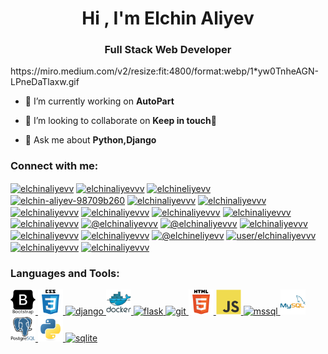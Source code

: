 <h1 align="center">Hi , I'm Elchin Aliyev</h1>
<h3 align="center">Full Stack Web Developer</h3>
https://miro.medium.com/v2/resize:fit:4800/format:webp/1*yw0TnheAGN-LPneDaTlaxw.gif

- 🔭 I’m currently working on **AutoPart**

- 👯 I’m looking to collaborate on **Keep in touch🙂**

- 💬 Ask me about **Python,Django**



<h3 align="left">Connect with me:</h3>
<p align="left">
<a href="https://codepen.io/elchinaliyevv" target="blank"><img align="center" src="https://raw.githubusercontent.com/rahuldkjain/github-profile-readme-generator/master/src/images/icons/Social/codepen.svg" alt="elchinaliyevv" height="30" width="40" /></a>
<a href="https://dev.to/elchinaliyevvv" target="blank"><img align="center" src="https://raw.githubusercontent.com/rahuldkjain/github-profile-readme-generator/master/src/images/icons/Social/devto.svg" alt="elchinaliyevvv" height="30" width="40" /></a>
<a href="https://twitter.com/elchineliyevv" target="blank"><img align="center" src="https://raw.githubusercontent.com/rahuldkjain/github-profile-readme-generator/master/src/images/icons/Social/twitter.svg" alt="elchineliyevv" height="30" width="40" /></a>
<a href="https://linkedin.com/in/elchin-aliyev-98709b260" target="blank"><img align="center" src="https://raw.githubusercontent.com/rahuldkjain/github-profile-readme-generator/master/src/images/icons/Social/linked-in-alt.svg" alt="elchin-aliyev-98709b260" height="30" width="40" /></a>
<a href="https://stackoverflow.com/users/elchinaliyevvv" target="blank"><img align="center" src="https://raw.githubusercontent.com/rahuldkjain/github-profile-readme-generator/master/src/images/icons/Social/stack-overflow.svg" alt="elchinaliyevvv" height="30" width="40" /></a>
<a href="https://codesandbox.com/elchinaliyevvv" target="blank"><img align="center" src="https://raw.githubusercontent.com/rahuldkjain/github-profile-readme-generator/master/src/images/icons/Social/codesandbox.svg" alt="elchinaliyevvv" height="30" width="40" /></a>
<a href="https://kaggle.com/elchinaliyevvv" target="blank"><img align="center" src="https://raw.githubusercontent.com/rahuldkjain/github-profile-readme-generator/master/src/images/icons/Social/kaggle.svg" alt="elchinaliyevvv" height="30" width="40" /></a>
<a href="https://fb.com/elchinaliyevvv" target="blank"><img align="center" src="https://raw.githubusercontent.com/rahuldkjain/github-profile-readme-generator/master/src/images/icons/Social/facebook.svg" alt="elchinaliyevvv" height="30" width="40" /></a>
<a href="https://instagram.com/elchinaliyevvv" target="blank"><img align="center" src="https://raw.githubusercontent.com/rahuldkjain/github-profile-readme-generator/master/src/images/icons/Social/instagram.svg" alt="elchinaliyevvv" height="30" width="40" /></a>
<a href="https://dribbble.com/elchinaliyevvv" target="blank"><img align="center" src="https://raw.githubusercontent.com/rahuldkjain/github-profile-readme-generator/master/src/images/icons/Social/dribbble.svg" alt="elchinaliyevvv" height="30" width="40" /></a>
<a href="https://www.behance.net/elchinaliyevvv" target="blank"><img align="center" src="https://raw.githubusercontent.com/rahuldkjain/github-profile-readme-generator/master/src/images/icons/Social/behance.svg" alt="elchinaliyevvv" height="30" width="40" /></a>
<a href="https://hashnode.com/@elchinaliyevvv" target="blank"><img align="center" src="https://raw.githubusercontent.com/rahuldkjain/github-profile-readme-generator/master/src/images/icons/Social/hashnode.svg" alt="@elchinaliyevvv" height="30" width="40" /></a>
<a href="https://medium.com/@elchinaliyevvv" target="blank"><img align="center" src="https://raw.githubusercontent.com/rahuldkjain/github-profile-readme-generator/master/src/images/icons/Social/medium.svg" alt="@elchinaliyevvv" height="30" width="40" /></a>
<a href="https://www.codechef.com/users/elchinaliyevvv" target="blank"><img align="center" src="https://cdn.jsdelivr.net/npm/simple-icons@3.1.0/icons/codechef.svg" alt="elchinaliyevvv" height="30" width="40" /></a>
<a href="https://www.hackerrank.com/elchinaliyevvv" target="blank"><img align="center" src="https://raw.githubusercontent.com/rahuldkjain/github-profile-readme-generator/master/src/images/icons/Social/hackerrank.svg" alt="elchinaliyevvv" height="30" width="40" /></a>
<a href="https://www.leetcode.com/elchinaliyevvv" target="blank"><img align="center" src="https://raw.githubusercontent.com/rahuldkjain/github-profile-readme-generator/master/src/images/icons/Social/leet-code.svg" alt="elchinaliyevvv" height="30" width="40" /></a>
<a href="https://www.hackerearth.com/@elchineliyevv" target="blank"><img align="center" src="https://raw.githubusercontent.com/rahuldkjain/github-profile-readme-generator/master/src/images/icons/Social/hackerearth.svg" alt="@elchineliyevv" height="30" width="40" /></a>
<a href="https://auth.geeksforgeeks.org/user/user/elchinaliyevvv" target="blank"><img align="center" src="https://raw.githubusercontent.com/rahuldkjain/github-profile-readme-generator/master/src/images/icons/Social/geeks-for-geeks.svg" alt="user/elchinaliyevvv" height="30" width="40" /></a>
<a href="https://www.topcoder.com/members/elchinaliyevvv" target="blank"><img align="center" src="https://raw.githubusercontent.com/rahuldkjain/github-profile-readme-generator/master/src/images/icons/Social/topcoder.svg" alt="elchinaliyevvv" height="30" width="40" /></a>
<a href="https://discord.gg/elchinaliyevvv" target="blank"><img align="center" src="https://raw.githubusercontent.com/rahuldkjain/github-profile-readme-generator/master/src/images/icons/Social/discord.svg" alt="elchinaliyevvv" height="30" width="40" /></a>
</p>

<h3 align="left">Languages and Tools:</h3>
<p align="left"> <a href="https://getbootstrap.com" target="_blank" rel="noreferrer"> <img src="https://raw.githubusercontent.com/devicons/devicon/master/icons/bootstrap/bootstrap-plain-wordmark.svg" alt="bootstrap" width="40" height="40"/> </a> <a href="https://www.w3schools.com/css/" target="_blank" rel="noreferrer"> <img src="https://raw.githubusercontent.com/devicons/devicon/master/icons/css3/css3-original-wordmark.svg" alt="css3" width="40" height="40"/> </a> <a href="https://www.djangoproject.com/" target="_blank" rel="noreferrer"> <img src="https://cdn.worldvectorlogo.com/logos/django.svg" alt="django" width="40" height="40"/> </a> <a href="https://www.docker.com/" target="_blank" rel="noreferrer"> <img src="https://raw.githubusercontent.com/devicons/devicon/master/icons/docker/docker-original-wordmark.svg" alt="docker" width="40" height="40"/> </a> <a href="https://flask.palletsprojects.com/" target="_blank" rel="noreferrer"> <img src="https://www.vectorlogo.zone/logos/pocoo_flask/pocoo_flask-icon.svg" alt="flask" width="40" height="40"/> </a> <a href="https://git-scm.com/" target="_blank" rel="noreferrer"> <img src="https://www.vectorlogo.zone/logos/git-scm/git-scm-icon.svg" alt="git" width="40" height="40"/> </a> <a href="https://www.w3.org/html/" target="_blank" rel="noreferrer"> <img src="https://raw.githubusercontent.com/devicons/devicon/master/icons/html5/html5-original-wordmark.svg" alt="html5" width="40" height="40"/> </a> <a href="https://developer.mozilla.org/en-US/docs/Web/JavaScript" target="_blank" rel="noreferrer"> <img src="https://raw.githubusercontent.com/devicons/devicon/master/icons/javascript/javascript-original.svg" alt="javascript" width="40" height="40"/> </a> <a href="https://www.microsoft.com/en-us/sql-server" target="_blank" rel="noreferrer"> <img src="https://www.svgrepo.com/show/303229/microsoft-sql-server-logo.svg" alt="mssql" width="40" height="40"/> </a> <a href="https://www.mysql.com/" target="_blank" rel="noreferrer"> <img src="https://raw.githubusercontent.com/devicons/devicon/master/icons/mysql/mysql-original-wordmark.svg" alt="mysql" width="40" height="40"/> </a> <a href="https://www.postgresql.org" target="_blank" rel="noreferrer"> <img src="https://raw.githubusercontent.com/devicons/devicon/master/icons/postgresql/postgresql-original-wordmark.svg" alt="postgresql" width="40" height="40"/> </a> <a href="https://www.python.org" target="_blank" rel="noreferrer"> <img src="https://raw.githubusercontent.com/devicons/devicon/master/icons/python/python-original.svg" alt="python" width="40" height="40"/> </a> <a href="https://www.sqlite.org/" target="_blank" rel="noreferrer"> <img src="https://www.vectorlogo.zone/logos/sqlite/sqlite-icon.svg" alt="sqlite" width="40" height="40"/> </a> </p>
